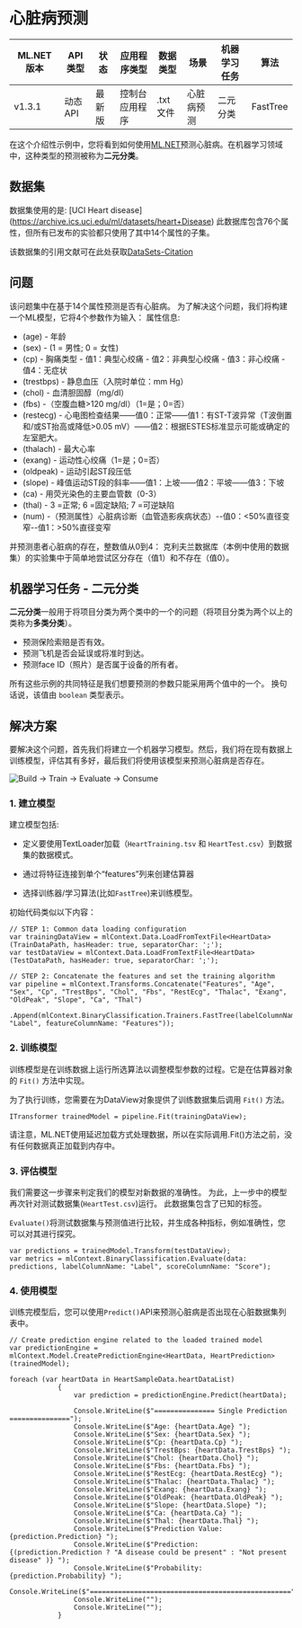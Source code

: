# 心脏病预测 

| ML.NET 版本 | API 类型          | 状态                        | 应用程序类型    | 数据类型 | 场景            | 机器学习任务                   | 算法                  |
|----------------|-------------------|-------------------------------|-------------|-----------|---------------------|---------------------------|-----------------------------|
| v1.3.1           | 动态 API | 最新版 | 控制台应用程序 | .txt 文件 | 心脏病预测 | 二元分类 | FastTree |

在这个介绍性示例中，您将看到如何使用[ML.NET](https://www.microsoft.com/net/learn/apps/machine-learning-and-ai/ml-dotnet)预测心脏病。在机器学习领域中，这种类型的预测被称为**二元分类**。

## 数据集
数据集使用的是: [UCI Heart disease] (https://archive.ics.uci.edu/ml/datasets/heart+Disease)
此数据库包含76个属性，但所有已发布的实验都只使用了其中14个属性的子集。

该数据集的引用文献可在此处获取[DataSets-Citation](./HeartDiseaseDetection/Data/DATASETS-CITATION.txt)

## 问题
该问题集中在基于14个属性预测是否有心脏病。 为了解决这个问题，我们将构建一个ML模型，它将4个参数作为输入：
属性信息:

* (age) - 年龄
* (sex) - (1 = 男性; 0 = 女性) 
* (cp) - 胸痛类型 - 值1：典型心绞痛 - 值2：非典型心绞痛 - 值3：非心绞痛 - 值4：无症状
* (trestbps) - 静息血压（入院时单位：mm Hg）
* (chol) - 血清胆固醇（mg/dl） 
* (fbs) -（空腹血糖>120 mg/dl）（1=是；0=否）
* (restecg) - 心电图检查结果——值0：正常——值1：有ST-T波异常（T波倒置和/或ST抬高或降低>0.05 mV）——值2：根据ESTES标准显示可能或确定的左室肥大。
* (thalach) - 最大心率
* (exang) - 运动性心绞痛（1=是；0=否）
* (oldpeak) - 运动引起ST段压低
* (slope) - 峰值运动ST段的斜率——值1：上坡——值2：平坡——值3：下坡 
* (ca) - 用荧光染色的主要血管数（0-3）
* (thal) - 3 =正常; 6 =固定缺陷; 7 =可逆缺陷
* (num) -（预测属性）心脏病诊断（血管造影疾病状态）--值0：<50%直径变窄--值1：>50%直径变窄

并预测患者心脏病的存在，整数值从0到4：
克利夫兰数据库（本例中使用的数据集）的实验集中于简单地尝试区分存在（值1）和不存在（值0）。 


## 机器学习任务 - 二元分类
**二元分类**一般用于将项目分类为两个类中的一个的问题（将项目分类为两个以上的类称为**多类分类**）。

* 预测保险索赔是否有效。
* 预测飞机是否会延误或将准时到达。
* 预测face ID（照片）是否属于设备的所有者。

所有这些示例的共同特征是我们想要预测的参数只能采用两个值中的一个。 换句话说，该值由 `boolean` 类型表示。

## 解决方案
要解决这个问题，首先我们将建立一个机器学习模型。然后，我们将在现有数据上训练模型，评估其有多好，最后我们将使用该模型来预测心脏病是否存在。

![Build -> Train -> Evaluate -> Consume](../shared_content/modelpipeline.png)

### 1. 建立模型

建立模型包括: 

* 定义要使用TextLoader加载（`HeartTraining.tsv` 和 `HeartTest.csv`）到数据集的数据模式。

* 通过将特征连接到单个“features”列来创建估算器

* 选择训练器/学习算法(比如`FastTree`)来训练模型。

初始代码类似以下内容：

```CSharp
// STEP 1: Common data loading configuration
var trainingDataView = mlContext.Data.LoadFromTextFile<HeartData>(TrainDataPath, hasHeader: true, separatorChar: ';');
var testDataView = mlContext.Data.LoadFromTextFile<HeartData>(TestDataPath, hasHeader: true, separatorChar: ';');

// STEP 2: Concatenate the features and set the training algorithm
var pipeline = mlContext.Transforms.Concatenate("Features", "Age", "Sex", "Cp", "TrestBps", "Chol", "Fbs", "RestEcg", "Thalac", "Exang", "OldPeak", "Slope", "Ca", "Thal")
                .Append(mlContext.BinaryClassification.Trainers.FastTree(labelColumnName: "Label", featureColumnName: "Features"));                         

```

### 2. 训练模型
训练模型是在训练数据上运行所选算法以调整模型参数的过程。它是在估算器对象的 `Fit()` 方法中实现。

为了执行训练，您需要在为DataView对象提供了训练数据集后调用 `Fit()` 方法。

```CSharp
ITransformer trainedModel = pipeline.Fit(trainingDataView);
```

请注意，ML.NET使用延迟加载方式处理数据，所以在实际调用.Fit()方法之前，没有任何数据真正加载到内存中。

### 3. 评估模型

我们需要这一步骤来判定我们的模型对新数据的准确性。 为此，上一步中的模型再次针对测试数据集(`HeartTest.csv`)运行。 此数据集包含了已知的标签。

`Evaluate()`将测试数据集与预测值进行比较，并生成各种指标，例如准确性，您可以对其进行探究。 

```CSharp
var predictions = trainedModel.Transform(testDataView);
var metrics = mlContext.BinaryClassification.Evaluate(data: predictions, labelColumnName: "Label", scoreColumnName: "Score");
```

### 4. 使用模型

训练完模型后，您可以使用`Predict()`API来预测心脏病是否出现在心脏数据集列表中。

```CSharp
// Create prediction engine related to the loaded trained model
var predictionEngine = mlContext.Model.CreatePredictionEngine<HeartData, HeartPrediction>(trainedModel);                   

foreach (var heartData in HeartSampleData.heartDataList)
            {
                var prediction = predictionEngine.Predict(heartData);

                Console.WriteLine($"=============== Single Prediction  ===============");
                Console.WriteLine($"Age: {heartData.Age} ");
                Console.WriteLine($"Sex: {heartData.Sex} ");
                Console.WriteLine($"Cp: {heartData.Cp} ");
                Console.WriteLine($"TrestBps: {heartData.TrestBps} ");
                Console.WriteLine($"Chol: {heartData.Chol} ");
                Console.WriteLine($"Fbs: {heartData.Fbs} ");
                Console.WriteLine($"RestEcg: {heartData.RestEcg} ");
                Console.WriteLine($"Thalac: {heartData.Thalac} ");
                Console.WriteLine($"Exang: {heartData.Exang} ");
                Console.WriteLine($"OldPeak: {heartData.OldPeak} ");
                Console.WriteLine($"Slope: {heartData.Slope} ");
                Console.WriteLine($"Ca: {heartData.Ca} ");
                Console.WriteLine($"Thal: {heartData.Thal} ");
                Console.WriteLine($"Prediction Value: {prediction.Prediction} ");
                Console.WriteLine($"Prediction: {(prediction.Prediction ? "A disease could be present" : "Not present disease" )} ");
                Console.WriteLine($"Probability: {prediction.Probability} ");
                Console.WriteLine($"==================================================");
                Console.WriteLine("");
                Console.WriteLine("");
            }

```


